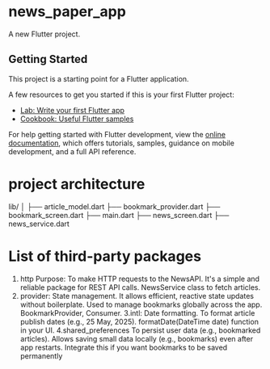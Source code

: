 # news_paper_app

A new Flutter project.

## Getting Started

This project is a starting point for a Flutter application.

A few resources to get you started if this is your first Flutter project:

- [Lab: Write your first Flutter app](https://docs.flutter.dev/get-started/codelab)
- [Cookbook: Useful Flutter samples](https://docs.flutter.dev/cookbook)

For help getting started with Flutter development, view the
[online documentation](https://docs.flutter.dev/), which offers tutorials,
samples, guidance on mobile development, and a full API reference.


#  project architecture
lib/
│
├── article_model.dart
├── bookmark_provider.dart
├── bookmark_screen.dart 
├── main.dart 
├── news_screen.dart
├── news_service.dart


# List of third-party packages

1. http
Purpose: To make HTTP requests to the NewsAPI.
 It's a simple and reliable package for REST API calls.
 NewsService class to fetch articles.
2. provider: State management.
 It allows efficient, reactive state updates without boilerplate. Used to manage bookmarks globally across the app.
 BookmarkProvider, Consumer<BookmarkProvider>.
3.intl: Date formatting.
 To format article publish dates (e.g., 25 May, 2025).
 formatDate(DateTime date) function in your UI.
4.shared_preferences
 To persist user data (e.g., bookmarked articles).
Allows saving small data locally (e.g., bookmarks) even after app restarts.
 Integrate this if you want bookmarks to be saved permanently
